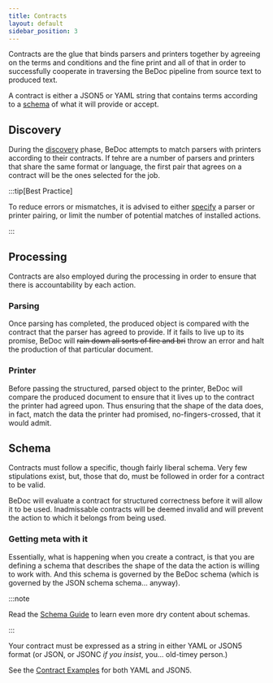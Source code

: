 ```yaml
---
title: Contracts
layout: default
sidebar_position: 3
---
```


Contracts are the glue that binds parsers and printers together by agreeing
on the terms and conditions and the fine print and all of that in order
to successfully cooperate in traversing the BeDoc pipeline from source
text to produced text.

A contract is either a JSON5 or YAML string that contains terms according to
a [schema](/actions/contracts/schema) of what it will provide or accept.

## Discovery

During the [discovery](/start/discovery) phase, BeDoc attempts to match parsers
with printers according to their contracts. If tehre are a number of parsers
and printers that share the same format or language, the first pair that
agrees on a contract will be the ones selected for the job.

:::tip[Best Practice]

To reduce errors or mismatches, it is advised to either
[specify](/start/configuration) a parser or printer pairing, or limit
the number of potential matches of installed actions.

:::

## Processing

Contracts are also employed during the processing in order to ensure that
there is accountability by each action.

### Parsing

Once parsing has completed, the produced object is compared with the contract
that the parser has agreed to provide. If it fails to live up to its promise,
BeDoc will ~~rain down all sorts of fire and bri~~ throw an error and halt the
production of that particular document.

### Printer

Before passing the structured, parsed object to the printer, BeDoc will
compare the produced document to ensure that it lives up to the contract
the printer had agreed upon. Thus ensuring that the shape of the data does,
in fact, match the data the printer had promised, no-fingers-crossed, that
it would admit.

## Schema

Contracts must follow a specific, though fairly liberal schema. Very few
stipulations exist, but, those that do, must be followed in order for
a contract to be valid.

BeDoc will evaluate a contract for structured correctness before it will
allow it to be used. Inadmissable contracts will be deemed invalid and
will prevent the action to which it belongs from being used.

### Getting meta with it

Essentially, what is happening when you create a contract, is that you are
defining a schema that describes the shape of the data the action
is willing to work with. And this schema is governed by the BeDoc schema
(which is governed by the JSON schema schema... anyway).

:::note

Read the [Schema Guide](./contracts/schema) to learn even more dry content
about schemas.

:::

Your contract must be expressed as a string in either YAML or JSON5 format (or JSON, or JSONC *if you insist*, you... old-timey person.)

See the [Contract Examples](/examples/contracts) for both YAML and JSON5.

